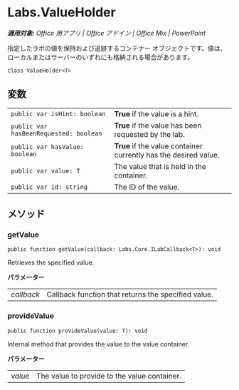 ﻿
# Labs.ValueHolder

 _**適用対象:** Office 用アプリ | Office アドイン | Office Mix | PowerPoint_

指定したラボの値を保持および追跡するコンテナー オブジェクトです。値は、ローカルまたはサーバーのいずれにも格納される場合があります。

```
class ValueHolder<T>
```


## 変数


|||
|:-----|:-----|
| `public var isHint: boolean`|**True** if the value is a hint.|
| `public var hasBeenRequested: boolean`|**True** if the value has been requested by the lab.|
| `public var hasValue: boolean`|**True** if the value container currently has the desired value.|
| `public var value: T`|The value that is held in the container.|
| `public var id: string`|The ID of the value.|

## メソッド




### getValue

 `public function getValue(callback: Labs.Core.ILabCallback<T>): void`

Retrieves the specified value.

 **パラメーター**


|||
|:-----|:-----|
| _callback_|Callback function that returns the specified value.|

### provideValue

 `public function provideValue(value: T): void`

Internal method that provides the value to the value container.

 **パラメーター**


|||
|:-----|:-----|
| _value_|The value to provide to the value container.|
